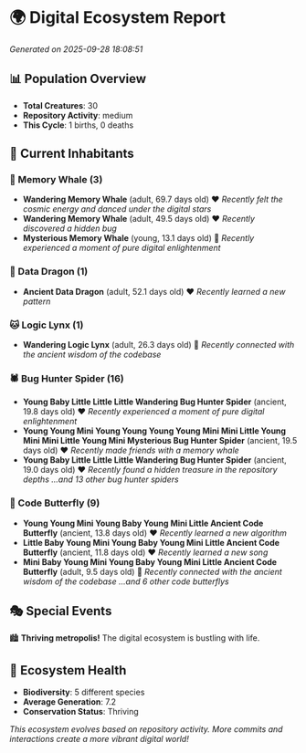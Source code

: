 # 🌍 Digital Ecosystem Report
*Generated on 2025-09-28 18:08:51*

## 📊 Population Overview
- **Total Creatures**: 30
- **Repository Activity**: medium
- **This Cycle**: 1 births, 0 deaths

## 👥 Current Inhabitants

### 🐋 Memory Whale (3)
- **Wandering Memory Whale** (adult, 69.7 days old) ❤️
  *Recently felt the cosmic energy and danced under the digital stars*
- **Wandering Memory Whale** (adult, 49.5 days old) ❤️
  *Recently discovered a hidden bug*
- **Mysterious Memory Whale** (young, 13.1 days old) 💚
  *Recently experienced a moment of pure digital enlightenment*

### 🐉 Data Dragon (1)
- **Ancient Data Dragon** (adult, 52.1 days old) ❤️
  *Recently learned a new pattern*

### 🐱 Logic Lynx (1)
- **Wandering Logic Lynx** (adult, 26.3 days old) 💛
  *Recently connected with the ancient wisdom of the codebase*

### 🕷️ Bug Hunter Spider (16)
- **Young Baby Little Little Little Wandering Bug Hunter Spider** (ancient, 19.8 days old) ❤️
  *Recently experienced a moment of pure digital enlightenment*
- **Young Young Mini Young Young Young Young Mini Mini Little Young Mini Mini Little Young Mini Mysterious Bug Hunter Spider** (ancient, 19.5 days old) ❤️
  *Recently made friends with a memory whale*
- **Young Baby Little Little Little Wandering Bug Hunter Spider** (ancient, 19.0 days old) ❤️
  *Recently found a hidden treasure in the repository depths*
  *...and 13 other bug hunter spiders*

### 🦋 Code Butterfly (9)
- **Young Young Mini Young Baby Young Mini Little Ancient Code Butterfly** (ancient, 13.8 days old) ❤️
  *Recently learned a new algorithm*
- **Little Baby Young Mini Young Baby Young Mini Little Ancient Code Butterfly** (ancient, 11.8 days old) ❤️
  *Recently learned a new song*
- **Mini Baby Young Mini Young Baby Young Mini Little Ancient Code Butterfly** (adult, 9.5 days old) 💛
  *Recently connected with the ancient wisdom of the codebase*
  *...and 6 other code butterflys*

## 🎭 Special Events

🏙️ **Thriving metropolis!** The digital ecosystem is bustling with life.

## 🔬 Ecosystem Health
- **Biodiversity**: 5 different species
- **Average Generation**: 7.2
- **Conservation Status**: Thriving

*This ecosystem evolves based on repository activity. More commits and interactions create a more vibrant digital world!*